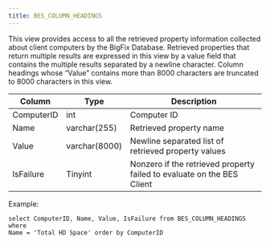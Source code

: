 ```yaml
---
title: BES_COLUMN_HEADINGS
---
```


This view provides access to all the retrieved property information collected about
client computers by the BigFix Database. Retrieved properties that return multiple
results are expressed in this view by a value field that contains the multiple results
separated by a newline character. Column headings whose “Value” contains more
than 8000 characters are truncated to 8000 characters in this view.

| Column        | Type           |  Description  |
| ------------- | ------------- | ----- |
| ComputerID | int | Computer ID |
| Name      | varchar(255) | Retrieved property name |
| Value | varchar(8000) | Newline separated list of retrieved property values |
| IsFailure | Tinyint | Nonzero if the retrieved property failed to evaluate on the BES Client |

Example:
```
select ComputerID, Name, Value, IsFailure from BES_COLUMN_HEADINGS where
Name = 'Total HD Space' order by ComputerID
```

